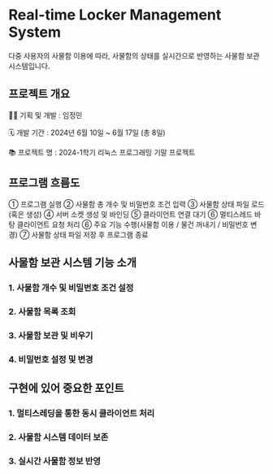 # Real-time Locker Management System

다중 사용자의 사물함 이용에 따라, 사물함의 상태를 실시간으로 반영하는 사물함 보관 시스템입니다.



## 프로젝트 개요

👩‍💻 기획 및 개발 : 임정민

🗓 개발 기간 : 2024년 6월 10일 ~ 6월 17일 (총 8일)

📚 프로젝트 명 : 2024-1학기 리눅스 프로그래밍 기말 프로젝트



## 프로그램 흐름도

① 프로그램 실행
② 사물함 총 개수 및 비밀번호 조건 입력
③ 사물함 상태 파일 로드(혹은 생성)
④ 서버 소켓 생성 및 바인딩
⑤ 클라이언트 연결 대기
⑥ 멀티스레드 바탕 클라이언트 요청 처리
⑥ 주요 기능 수행(사물함 이용 / 물건 꺼내기 / 비밀번호 변경)
⑦ 사물함 상태 파일 저장 후 프로그램 종료



## 사물함 보관 시스템 기능 소개

### 1. 사물함 개수 및 비밀번호 조건 설정
### 2. 사물함 목록 조회
### 3. 사물함 보관 및 비우기
### 4. 비밀번호 설정 및 변경



## 구현에 있어 중요한 포인트

### 1. 멀티스레딩을 통한 동시 클라이언트 처리
### 2. 사물함 시스템 데이터 보존
### 3. 실시간 사물함 정보 반영




